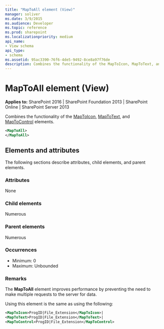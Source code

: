 ```yaml
---
title: "MapToAll element (View)"
manager: soliver
ms.date: 3/9/2015
ms.audience: Developer
ms.topic: reference
ms.prod: sharepoint
ms.localizationpriority: medium
api_name:
- View schema
api_type:
- schema
ms.assetid: 95ac3390-76f6-4de5-9492-8ce8a97f76de
description: Combines the functionality of the MapToIcon, MapToText, and MapToControl elements. 
---
```


# MapToAll element (View)

**Applies to:** SharePoint 2016 | SharePoint Foundation 2013 | SharePoint Online | SharePoint Server 2013
  
Combines the functionality of the [MapToIcon](maptoicon-element-view.md), [MapToText](maptotext-element.md), and [MapToControl](maptocontrol-element-view.md) elements. 
  
```XML
<MapToAll>
</MapToAll>
```

## Elements and attributes

The following sections describe attributes, child elements, and parent elements.

### Attributes

None
   
### Child elements

Numerous 
   
### Parent elements

Numerous 
   
### Occurrences

- Minimum: 0
- Maximum: Unbounded  
   
### Remarks

The **MapToAll** element improves performance by preventing the need to make multiple requests to the server for data. 
  
Using this element is the same as using the following:
  
```XML
<MapToIcon>ProgID|File_Extension</MapToIcon>|
<MapToText>ProgID|File_Extension</MapToText>|
<MapToControl>ProgID|File_Extension</MapToControl>
```

<br/>
